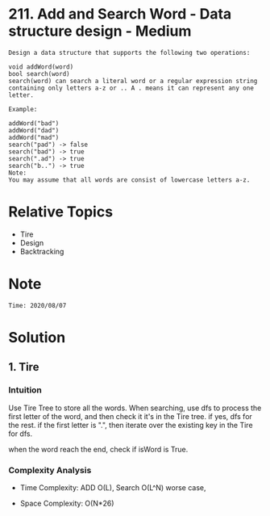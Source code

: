 # 211. Add and Search Word - Data structure design - Medium

```
Design a data structure that supports the following two operations:

void addWord(word)
bool search(word)
search(word) can search a literal word or a regular expression string containing only letters a-z or .. A . means it can represent any one letter.

Example:

addWord("bad")
addWord("dad")
addWord("mad")
search("pad") -> false
search("bad") -> true
search(".ad") -> true
search("b..") -> true
Note:
You may assume that all words are consist of lowercase letters a-z.
```

# Relative Topics
* Tire
* Design
* Backtracking


# Note
```
Time: 2020/08/07
```


# Solution
## 1. Tire

### Intuition
Use Tire Tree to store all the words.
When searching, use dfs to process the first letter of the word, and then check it it's in the Tire tree.
if yes, dfs for the rest. if the first letter is ".", then iterate over the existing key in the Tire for dfs.

when the word reach the end, check if isWord is True.

### Complexity Analysis
*   Time Complexity: ADD O(L), Search O(L^N) worse case, 
  
*   Space Complexity: O(N*26)
